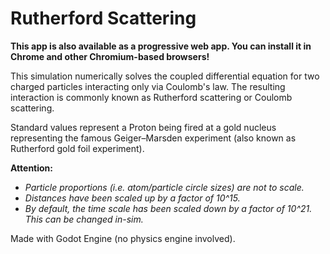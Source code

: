 # Rutherford Scattering

**This app is also available as a progressive web app. You can install it in Chrome and other Chromium-based browsers!**

This simulation numerically solves the coupled differential equation for two charged particles interacting only via Coulomb's law.
The resulting interaction is commonly known as Rutherford scattering or Coulomb scattering.

Standard values represent a Proton being fired at a gold nucleus representing the famous Geiger–Marsden experiment (also known as Rutherford gold foil experiment).

**Attention:**

* _Particle proportions (i.e. atom/particle circle sizes) are not to scale._
* _Distances have been scaled up by a factor of 10^15._
* _By default, the time scale has been scaled down by a factor of 10^21. This can be changed in-sim._

Made with Godot Engine (no physics engine involved).
